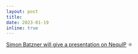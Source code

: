 ```yaml
---
layout: post
title: 
date: 2023-01-19 
inline: true
---
```


[Simon Batzner will give a presentation on NequIP](projects/nequip_simon/) :atom_symbol:
